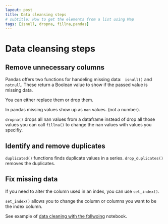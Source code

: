 ```yaml
---
layout: post
title: Data cleansing steps
# subtitle: How to get the elements from a list using Map
tags: [isnull, dropna, fillna,pandas]
---
```


# Data cleansing steps

## Remove unnecessary columns
Pandas offers two functions for handeling missing data:
` isnull()` and `notnull`.
These return a Boolean value to show if the passed value is missing data.

You can either replace them or drop them. 

In pandas missing values show up as `nan` values. (not a number).

`dropna()` drops all nan values from a dataframe
instead of drop all those values you can call `fillna()` to change the nan values with values you specifiy.
## Identify and remove duplicates
`duplicated()` functions finds duplicate values in a series.
`drop_duplicates()` removes the duplicates.
## Fix missing data 

If you need to alter the column used in an index, you can use `set_index()`.

`set_index()` allows you to change the column or columns you want to be the index column.

See example of [data cleaning with the follwoing](data-cleansing.ipynb) notebook.

